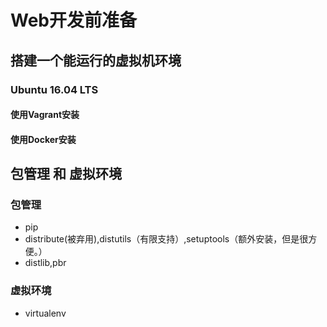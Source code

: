 # Web开发前准备

## 搭建一个能运行的虚拟机环境

### Ubuntu 16.04 LTS

#### 使用Vagrant安装

#### 使用Docker安装

## 包管理 和 虚拟环境

### 包管理

- pip
- distribute(被弃用),distutils（有限支持）,setuptools（额外安装，但是很方便。）
- distlib,pbr

### 虚拟环境

- virtualenv